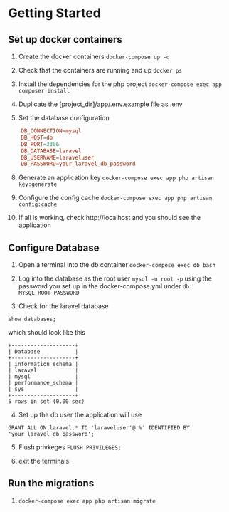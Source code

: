 # Getting Started

## Set up docker containers
1) Create the docker containers `docker-compose up -d`

2) Check that the containers are running and up `docker ps`

3) Install the dependencies for the php project `docker-compose exec app composer install`

4) Duplicate the [project_dir]/app/.env.example file as .env

7) Set the database configuration

```conf
	DB_CONNECTION=mysql
	DB_HOST=db
	DB_PORT=3306
	DB_DATABASE=laravel
	DB_USERNAME=laraveluser
	DB_PASSWORD=your_laravel_db_password
```

8) Generate an application key `docker-compose exec app php artisan key:generate`

9) Configure the config cache `docker-compose exec app php artisan config:cache`

10) If all is working, check http://localhost and you should see the application

## Configure Database

1) Open a terminal into the db container `docker-compose exec db bash`

2) Log into the database as the root user `mysql -u root -p` using the password you set up in the docker-compose.yml under `db: MYSQL_ROOT_PASSWORD`

3) Check for the laravel database
```mysql
show databases;
```

which should look like this
```
+--------------------+
| Database           |
+--------------------+
| information_schema |
| laravel            |
| mysql              |
| performance_schema |
| sys                |
+--------------------+
5 rows in set (0.00 sec)

```

4) Set up the db user the application will use
```mysql
GRANT ALL ON laravel.* TO 'laraveluser'@'%' IDENTIFIED BY 'your_laravel_db_password';
```

5) Flush privkeges `FLUSH PRIVILEGES;`

6) exit the terminals

## Run the migrations
1) `docker-compose exec app php artisan migrate`

